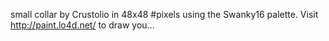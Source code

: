 small collar by Crustolio in 48x48 #pixels using the Swanky16 palette. Visit http://paint.lo4d.net/ to draw you... 